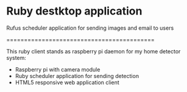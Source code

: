 Ruby destktop application
===========================================

Rufus scheduler application for sending images and email to users

==========================================

This ruby client stands as raspberry pi daemon for my home detector system:

* Raspberry pi with camera module
* Ruby scheduler application for sending detection
* HTML5 responsive web application client